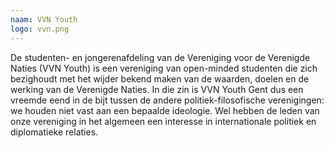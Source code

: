 ```yaml
---
naam: VVN Youth
logo: vvn.png
---
```

De studenten- en jongerenafdeling van de Vereniging voor de Verenigde Naties (VVN Youth) is een vereniging van open-minded studenten die zich bezighoudt met het wijder bekend maken van de waarden, doelen en de werking van de Verenigde Naties. In die zin is VVN Youth Gent dus een vreemde eend in de bijt tussen de andere politiek-filosofische verenigingen: we houden niet vast aan een bepaalde ideologie. Wel hebben de leden van onze vereniging in het algemeen een interesse in internationale politiek en diplomatieke relaties.